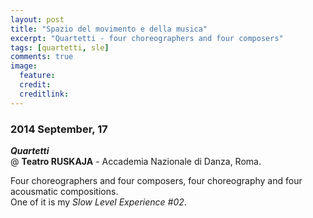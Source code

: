 ```yaml
---
layout: post
title: "Spazio del movimento e della musica"
excerpt: "Quartetti - four choreographers and four composers"
tags: [quartetti, sle]
comments: true
image:
  feature: 
  credit: 
  creditlink: 
---
```


### 2014 September, 17

***Quartetti***    
@ **Teatro RUSKAJA** - Accademia Nazionale di Danza, Roma. 

Four choreographers and four composers, four choreography and four acousmatic compositions.     
One of it is my *Slow Level Experience #02*.
